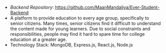 * *Backend Repository*: https://github.com/MaanMandaliya/Ever-Student-Backend
* A platform to provide education to every age group, specifically to senior citizens. Many times, senior citizens find it difficult to understand the content made for young learners. Due to social constraints and responsibilities, people may find it hard to spare time for college education at a greater age.
* Technology Stack: MongoDB, Express.js, React.js, Node.js
